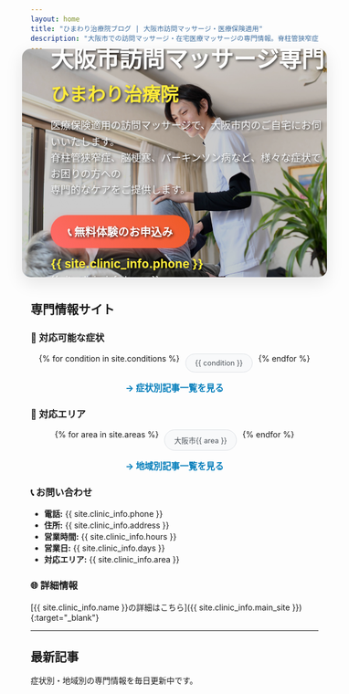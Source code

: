 ```yaml
---
layout: home
title: "ひまわり治療院ブログ | 大阪市訪問マッサージ・医療保険適用"
description: "大阪市での訪問マッサージ・在宅医療マッサージの専門情報。脊柱管狭窄症、脳梗塞、パーキンソン病など各種傷病の症状改善事例、予防法、よくある質問を専門家が解説。医療保険適用で安心の在宅ケア。"
---
```


<!-- ヒーローセクション -->
<section class="hero">
  <div class="hero-image">
    <img src="/assets/images/hero-massage.jpg" alt="ひまわり治療院の訪問マッサージ - 専門スタッフによる在宅リハビリテーション">
  </div>
  <div class="hero-content">
    <h1 class="hero-title">大阪市訪問マッサージ専門</h1>
    <h2 class="hero-subtitle">ひまわり治療院</h2>
    <p class="hero-description">
      医療保険適用の訪問マッサージで、大阪市内のご自宅にお伺いいたします。<br>
      脊柱管狭窄症、脳梗塞、パーキンソン病など、様々な症状でお困りの方への<br>
      専門的なケアをご提供します。
    </p>
    <div class="hero-cta">
      <a href="{{ site.clinic_info.main_site }}" target="_blank" class="cta-button-primary">
        📞 無料体験のお申込み
      </a>
      <div class="hero-contact">
        <span class="phone-number">{{ site.clinic_info.phone }}</span>
        <span class="hours">{{ site.clinic_info.hours }}</span>
      </div>
    </div>
  </div>
</section>

## 専門情報サイト

### 🏥 対応可能な症状

<div class="conditions-grid">
{% for condition in site.conditions %}
  <a href="/symptoms/{{ condition | url_encode }}/" class="condition-link">{{ condition }}</a>
{% endfor %}
</div>

<p style="text-align: center; margin-top: 15px;">
  <a href="/symptoms/" class="view-all-link">→ 症状別記事一覧を見る</a>
</p>

### 📍 対応エリア

<div class="areas-grid">
{% for area in site.areas %}
  <a href="/areas/{{ area | url_encode }}/" class="area-link">大阪市{{ area }}</a>
{% endfor %}
</div>

<p style="text-align: center; margin-top: 15px;">
  <a href="/areas/" class="view-all-link">→ 地域別記事一覧を見る</a>
</p>

### 📞 お問い合わせ

- **電話:** {{ site.clinic_info.phone }}
- **住所:** {{ site.clinic_info.address }}
- **営業時間:** {{ site.clinic_info.hours }}
- **営業日:** {{ site.clinic_info.days }}
- **対応エリア:** {{ site.clinic_info.area }}

### 🌐 詳細情報

[{{ site.clinic_info.name }}の詳細はこちら]({{ site.clinic_info.main_site }}){:target="_blank"}

---

<style>
/* ページ全体の上部余白をリセット */
body {
  margin-top: 0 !important;
  padding-top: 0 !important;
}

.page-content {
  margin-top: 0 !important;
  padding-top: 0 !important;
}

/* ヒーローセクション */
.hero {
  position: relative;
  background: linear-gradient(135deg, #f8f9fa 0%, #e9ecef 100%);
  border-radius: 15px;
  overflow: hidden;
  margin: -20px -15px 40px -15px;
  box-shadow: 0 10px 30px rgba(0,0,0,0.1);
}

.hero-image {
  width: 100%;
  height: 400px;
  overflow: hidden;
  position: relative;
}

.hero-image img {
  width: 100%;
  height: 100%;
  object-fit: cover;
  filter: brightness(0.8);
}

.hero-content {
  position: absolute;
  top: 50%;
  left: 50px;
  transform: translateY(-50%);
  color: white;
  text-shadow: 2px 2px 4px rgba(0,0,0,0.7);
  max-width: 600px;
}

.hero-title {
  font-size: 2.5rem;
  font-weight: bold;
  margin: 0 0 10px 0;
  color: #fff;
}

.hero-subtitle {
  font-size: 2rem;
  color: #ffeb3b;
  margin: 0 0 20px 0;
  font-weight: 600;
}

.hero-description {
  font-size: 1.1rem;
  line-height: 1.6;
  margin-bottom: 30px;
  color: #f8f9fa;
}

.hero-cta {
  display: flex;
  flex-direction: column;
  gap: 15px;
}

.cta-button-primary {
  display: inline-block;
  background: linear-gradient(45deg, #ff6b6b, #ee5a24);
  color: white;
  padding: 15px 30px;
  border-radius: 50px;
  text-decoration: none;
  font-weight: bold;
  font-size: 1.2rem;
  transition: all 0.3s ease;
  box-shadow: 0 5px 15px rgba(255,107,107,0.4);
  align-self: flex-start;
}

.cta-button-primary:hover {
  transform: translateY(-3px);
  box-shadow: 0 8px 25px rgba(255,107,107,0.6);
  background: linear-gradient(45deg, #ee5a24, #ff6b6b);
}

.hero-contact {
  display: flex;
  flex-direction: column;
  gap: 5px;
}

.phone-number {
  font-size: 1.3rem;
  font-weight: bold;
  color: #ffeb3b;
}

.hours {
  font-size: 1rem;
  color: #f8f9fa;
}

/* レスポンシブ対応 */
@media (max-width: 768px) {
  .hero {
    margin: -30px -20px 30px -20px;
    border-radius: 0;
  }
  
  .hero-content {
    left: 20px;
    right: 20px;
    max-width: none;
  }
  
  .hero-title {
    font-size: 1.8rem;
  }
  
  .hero-subtitle {
    font-size: 1.5rem;
  }
  
  .hero-description {
    font-size: 1rem;
  }
  
  .hero-image {
    height: 300px;
  }
}

@media (max-width: 480px) {
  .hero {
    margin: -40px -20px 20px -20px;
    border-radius: 0;
  }
  
  .hero-content {
    left: 15px;
    right: 15px;
  }
  
  .hero-title {
    font-size: 1.5rem;
  }
  
  .hero-subtitle {
    font-size: 1.3rem;
  }
  
  .cta-button-primary {
    padding: 12px 24px;
    font-size: 1.1rem;
  }
  
  .hero-image {
    height: 250px;
  }
  
  /* スマホでは完全に上部に詰める */
  body, .page-content, .wrapper {
    margin-top: 0 !important;
    padding-top: 0 !important;
  }
}

/* 既存のスタイル */
.conditions-grid, .areas-grid {
  display: flex;
  flex-wrap: wrap;
  gap: 10px;
  margin: 15px 0;
  justify-content: center;
}

.condition-link, .area-link {
  display: inline-block;
  padding: 8px 16px;
  background: #f8f9fa;
  border: 1px solid #dee2e6;
  border-radius: 25px;
  text-decoration: none;
  color: #495057;
  font-size: 0.9em;
  transition: all 0.3s ease;
}

.condition-link:hover, .area-link:hover {
  background: #007cba;
  color: white;
  border-color: #007cba;
  transform: translateY(-2px);
}

.view-all-link {
  color: #007cba;
  text-decoration: none;
  font-weight: bold;
  font-size: 1.1em;
}

.view-all-link:hover {
  text-decoration: underline;
}
</style>

## 最新記事

症状別・地域別の専門情報を毎日更新中です。